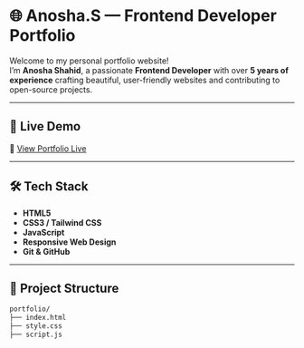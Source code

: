 

# 🌐 Anosha.S — Frontend Developer Portfolio

Welcome to my personal portfolio website!  
I’m **Anosha Shahid**, a passionate **Frontend Developer** with over **5 years of experience** crafting beautiful, user-friendly websites and contributing to open-source projects.

---

## 🚀 Live Demo

🔗 [View Portfolio Live](https://anoosha29.github.io/portfolio-website/)

---

## 🛠 Tech Stack

- **HTML5**
- **CSS3 / Tailwind CSS**
- **JavaScript**
- **Responsive Web Design**
- **Git & GitHub**

---

## 📁 Project Structure

```bash
portfolio/
├── index.html
├── style.css
├── script.js


